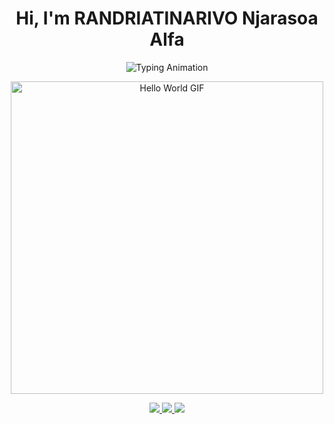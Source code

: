 <!-- Header Text -->
<h1 align="center">Hi, I'm RANDRIATINARIVO Njarasoa Alfa</h1>

<!-- Typing Animation -->
<p align="center">
  <img src="https://readme-typing-svg.herokuapp.com?font=Fira+Code&size=24&pause=1000&center=true&vCenter=true&width=600&lines=Web+Developer+%26+Tech+Enthusiast;Always+learning+something+new;Let's+build+cool+stuff+together!" alt="Typing Animation" />
</p>

<!-- GIF below typing animation -->
<p align="center">
  <img src="https://media.giphy.com/media/NHvv0Bo3oGq1eTBDd1/giphy.gif" alt="Hello World GIF" width="500" style="display:block; margin:auto;" />
</p>

<!-- Contact Links -->
<p align="center">
  <a href="https://wa.me/+261343107514" target="_blank">
    <img src="https://img.shields.io/badge/WhatsApp-25D366?style=for-the-badge&logo=whatsapp&logoColor=white&labelColor=128C7E" />
  </a>
  <a href="https://facebook.com/alfanjara4" target="_blank">
    <img src="https://img.shields.io/badge/Facebook-1877F2?style=for-the-badge&logo=facebook&logoColor=white&labelColor=145DBF" />
  </a>
  <a href="mailto:alfanjara@gmail.com">
    <img src="https://img.shields.io/badge/Email-D14836?style=for-the-badge&logo=gmail&logoColor=white&labelColor=B3302D" />
  </a>
</p>
